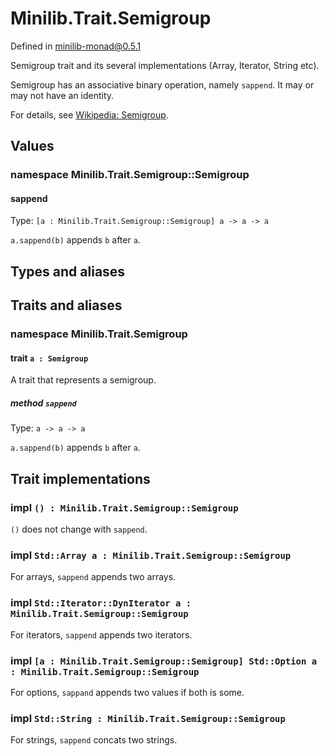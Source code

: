 # Minilib.Trait.Semigroup

Defined in minilib-monad@0.5.1

Semigroup trait and its several implementations (Array, Iterator, String etc).

Semigroup has an associative binary operation, namely `sappend`.
It may or may not have an identity.

For details, see [Wikipedia: Semigroup](https://en.wikipedia.org/wiki/Semigroup).

## Values

### namespace Minilib.Trait.Semigroup::Semigroup

#### sappend

Type: `[a : Minilib.Trait.Semigroup::Semigroup] a -> a -> a`

`a.sappend(b)` appends `b` after `a`.

## Types and aliases

## Traits and aliases

### namespace Minilib.Trait.Semigroup

#### trait `a : Semigroup`

A trait that represents a semigroup.

##### method `sappend`

Type: `a -> a -> a`

`a.sappend(b)` appends `b` after `a`.

## Trait implementations

### impl `() : Minilib.Trait.Semigroup::Semigroup`

`()` does not change with `sappend`.

### impl `Std::Array a : Minilib.Trait.Semigroup::Semigroup`

For arrays, `sappend` appends two arrays.

### impl `Std::Iterator::DynIterator a : Minilib.Trait.Semigroup::Semigroup`

For iterators, `sappend` appends two iterators.

### impl `[a : Minilib.Trait.Semigroup::Semigroup] Std::Option a : Minilib.Trait.Semigroup::Semigroup`

For options, `sappand` appends two values if both is some.

### impl `Std::String : Minilib.Trait.Semigroup::Semigroup`

For strings, `sappend` concats two strings.